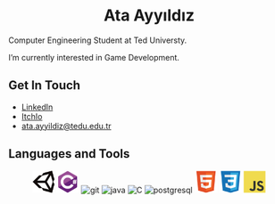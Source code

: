 <h1 align="center">
Ata Ayyıldız
</h1>

Computer Engineering Student  at Ted Universty.

I’m currently interested in Game Development.

## Get In Touch

- [LinkedIn](https://linkedin.com/in/ata-ayyildiz)
- [ItchIo](https://satas20.itch.io)
- ata.ayyildiz@tedu.edu.tr

## Languages and Tools
<p align="center">
<img src="https://raw.githubusercontent.com/devicons/devicon/master/icons/unity/unity-original.svg" alt="unity" width="40" height="40"/>
<img src="https://raw.githubusercontent.com/devicons/devicon/master/icons/csharp/csharp-original.svg" alt="csharp" width="40" height="40"/> 
<img src="https://www.vectorlogo.zone/logos/git-scm/git-scm-icon.svg" alt="git" width="40" height="40"/>
<img src="https://cdn.jsdelivr.net/gh/devicons/devicon/icons/java/java-original.svg" alt="java" width=40 height=40/>
<img src="https://cdn.jsdelivr.net/gh/devicons/devicon/icons/c/c-original.svg"" alt="C" width="40" height="40"/> 
<img src="https://wiki.postgresql.org/images/9/9a/PostgreSQL_logo.3colors.540x557.png" alt="postgresql" width=40 height=40/>
<img src="https://raw.githubusercontent.com/devicons/devicon/master/icons/html5/html5-original.svg" alt="html5" width="40" height="40"/> 
<img src="https://raw.githubusercontent.com/devicons/devicon/master/icons/css3/css3-original.svg" alt="css3" width="40" height="40"/>
<img src="https://raw.githubusercontent.com/devicons/devicon/master/icons/javascript/javascript-original.svg" alt="javascript" width="40" height="40"/>
</p>
